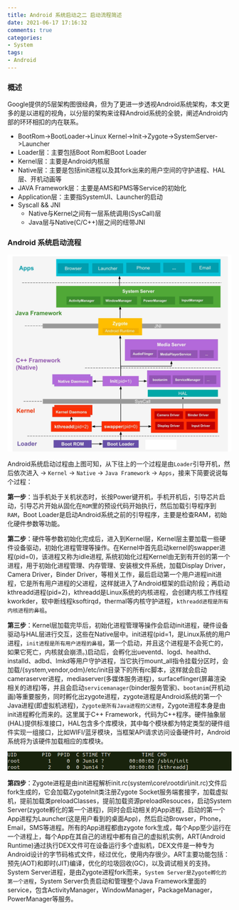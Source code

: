 ```yaml
---
title: Android 系统启动之二 启动流程简述
date: 2021-06-17 17:16:32
comments: true
categories:
- System
tags:
- Android
---
```


### 概述

Google提供的5层架构图很经典，但为了更进一步透视Android系统架构，本文更多的是以进程的视角，以分层的架构来诠释Android系统的全貌，阐述Android内部的环环相扣的内在联系。

- BootRom->BootLoader->Linux Kernel->Init->Zygote->SystemServer->Launcher
- Loader层：主要包括Boot Rom和Boot Loader
- Kernel层：主要是Android内核层
- Native层：主要是包括init进程以及其fork出来的用户空间的守护进程、HAL层、开机动画等
- JAVA Framework层：主要是AMS和PMS等Service的初始化
- Application层：主要指SystemUI、Launcher的启动
- Syscall && JNI
  - Native与Kernel之间有一层系统调用(SysCall)层
  - Java层与Native(C/C++)层之间的纽带JNI

### Android 系统启动流程

![img](Android-系统启动之二-启动流程简述/android架构图.jpg)

Android系统启动过程由上图可知，从下往上的一个过程是由`Loader`引导开机，然后依次进入 -> `Kernel` -> `Native` -> `Java Framework` -> `Apps`，接来下简要说说每个过程：

**第一步**：当手机处于关机状态时，长按Power键开机，手机开机后，引导芯片启动，引导芯片开始从固化在`ROM`里的预设代码开始执行，然后加载引导程序到`RAM`，Boot Loader是启动Android系统之前的引导程序，主要是检查RAM，初始化硬件参数等功能。

**第二步**：硬件等参数初始化完成后，进入到Kernel层，Kernel层主要加载一些硬件设备驱动，初始化进程管理等操作。在Kernel中首先启动kernel的swapper进程(pid=0)，该进程又称为idle进程, 系统初始化过程Kernel由无到有开创的第一个进程，用于初始化进程管理、内存管理、安装根文件系统，加载Display Driver，Camera Driver，Binder Driver，等相关工作，最后启动第一个用户进程init进程，它是所有用户进程的父进程，这样就进入了Android框架的启动阶段；再启动kthreadd进程(pid=2)，kthreadd是Linux系统的内核进程，会创建内核工作线程kworkder，软中断线程ksoftirqd，thermal等内核守护进程，`kthreadd进程是所有内核进程的鼻祖`。

**第三步**：Kernel层加载完毕后，初始化进程管理等操作会启动init进程，硬件设备驱动与HAL层进行交互，这些在Native层中。init进程(pid=1，是Linux系统的用户进程，`init进程是所有用户进程的鼻祖`，第一个启动，并且这个进程是不会死亡的，如果它死亡，内核就会崩溃。)启动后，会孵化出ueventd、logd、healthd、installd、adbd、lmkd等用户守护进程，当它执行mount_all指令挂载分区时，会加载/{system,vendor,odm}/etc/init目录下的所有rc脚本，这样就会启动cameraserver进程，mediaserver(多媒体服务进程)，surfaceflinger(屏幕渲染相关的进程)等，并且会启动`servicemanager`(binder服务管家)、`bootanim`(开机动画)等重要服务，同时孵化出zygote进程，zygote进程是Android系统的第一个Java进程(即虚拟机进程)，`Zygote是所有Java进程的父进程`，Zygote进程本身是由init进程孵化而来的。这里属于C++ Framework，代码为C++程序。硬件抽象层(HAL)提供标准接口，HAL包含多个库模块，其中每个模块都为特定类型的硬件组件实现一组接口，比如WIFI/蓝牙模块，当框架API请求访问设备硬件时，Android系统将为该硬件加载相应的库模块。

![img](Android-系统启动之二-启动流程简述/clipboard.png)

**第四步**：Zygote进程是由init进程解析init.rc(system\core\rootdir\init.rc)文件后fork生成的，它会加载ZygoteInit类注册Zygote Socket服务端套接字，加载虚拟机，提前加载类preloadClasses，提前加载资源preloadResouces，启动System Server(zygote孵化的第一个进程)，同时会启动相关的App进程，启动的第一个App进程为Launcher(这是用户看到的桌面App)，然后启动Browser，Phone，Email，SMS等进程。所有的App进程都由zygote fork生成，每个App至少运行在一个进程上，每个App在其自己的进程中都有自己的虚拟机实例，ART(Android Runtime)通过执行DEX文件可在设备运行多个虚拟机，DEX文件是一种专为Android设计的字节码格式文件，经过优化，使用内存很少。ART主要功能包括：预先(AOT)和即时(JIT)编译，优化的垃圾回收(GC)，以及调试相关的支持。System Server进程，是由Zygote进程fork而来，`System Server是Zygote孵化的第一个进程`，System Server负责启动和管理整个Java Framework里面的service，包含ActivityManager，WindowManager，PackageManager，PowerManager等服务。

